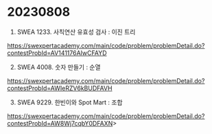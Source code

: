# 20230808

1. SWEA 1233. 사칙연산 유효성 검사 : 이진 트리

  <https://swexpertacademy.com/main/code/problem/problemDetail.do?contestProbId=AV141176AIwCFAYD>

2. SWEA 4008. 숫자 만들기 : 순열

  <https://swexpertacademy.com/main/code/problem/problemDetail.do?contestProbId=AWIeRZV6kBUDFAVH>

3. SWEA 9229. 한빈이와 Spot Mart : 조합

  <https://swexpertacademy.com/main/code/problem/problemDetail.do?contestProbId=AW8Wj7cqbY0DFAXN>>
